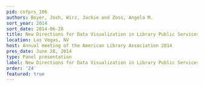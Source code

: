 ```yaml
---
pid: cnfprs_106
authors: Boyer, Josh, Wirz, Jackie and Zoss, Angela M.
sort_year: 2014
sort_date: 2014-06-28
title: New Directions for Data Visualization in Library Public Services
location: Las Vegas, NV
host: Annual meeting of the American Library Association 2014
pres_date: June 28, 2014
type: Panel presentation
label: New Directions for Data Visualization in Library Public Services
order: '24'
featured: true
---
```

